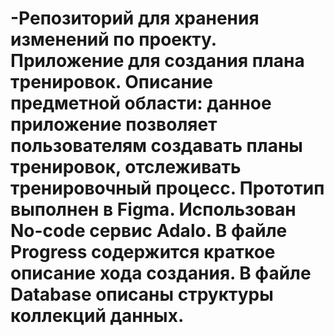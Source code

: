 # -Репозиторий для хранения изменений по проекту. Приложение для создания плана тренировок. Описание предметной области: данное приложение позволяет пользователям создавать планы тренировок, отслеживать тренировочный процесс. Прототип выполнен в Figma. Использован No-code сервис Adalo. В файле Progress содержится краткое описание хода создания. В файле Database описаны структуры коллекций данных.
